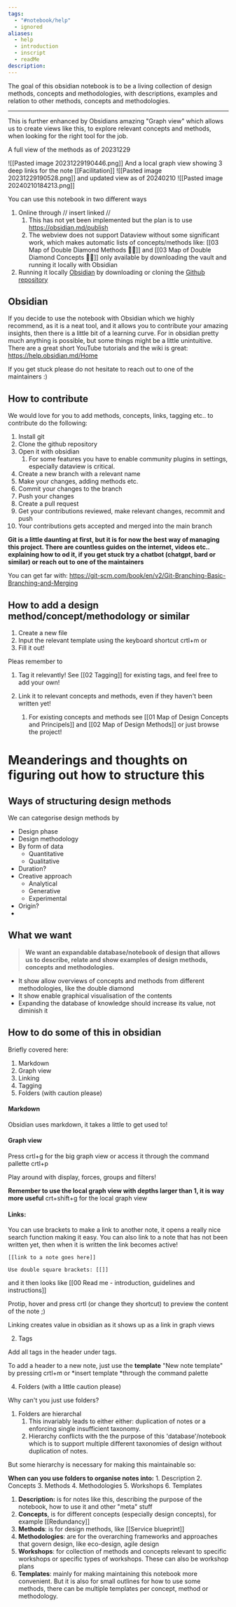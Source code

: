 ```yaml
---
tags:
  - "#notebook/help"
  - ignored
aliases:
  - help
  - introduction
  - inscript
  - readMe
description:
---
```


The goal of this obsidian notebook is to be a living collection of design methods, concepts and methodologies, with descriptions, examples and relation to other methods, concepts and methodologies. 
****
This is further enhanced by Obsidians amazing "Graph view" which allows us to create views like this, to explore relevant concepts and methods, when looking for the right tool for the job.

A full view of the methods as of 20231229

![[Pasted image 20231229190446.png]]
And a local graph view showing 3 deep links for the note [[Facilitation]]
![[Pasted image 20231229190528.png]]
and updated view as of 20240210 
![[Pasted image 20240210184213.png]] 

You can use this notebook in two different ways
1. Online through // insert linked // 
	1. This has not yet been implemented but the plan is to use https://obsidian.md/publish
	2. The webview does not support Dataview without some significant work, which makes automatic lists of concepts/methods like: [[03 Map of Double Diamond Methods 💎💎]] and [[03 Map of Double Diamond Concepts 💎💎]]  only available by downloading the vault and running it locally with Obsidian
2. Running it locally  [Obsidian](https://obsidian.md/) by downloading or cloning the [Github repository](https://github.com/AkselNLadegaard/design_methods_map) 

## Obsidian 
If you decide to use the notebook with Obsidian which we highly recommend, as it is a neat tool, and it allows you to contribute your amazing insights, then there is a little bit of a learning curve. For in obsidian pretty much anything is possible, but some things might be a little unintuitive. 
There are a great short YouTube tutorials and the wiki is great: https://help.obsidian.md/Home 

If you get stuck please do not hesitate to reach out to one of the maintainers :) 

## How to contribute 
We would love for you to add methods, concepts, links, tagging etc.. to contribute do the following: 
1. Install git
2. Clone the github repository
3. Open it with obsidian 
	1. For some features you have to enable community plugins in settings, especially dataview is critical. 
4. Create a new branch with a relevant name
5. Make your changes, adding methods etc.
6. Commit your changes to the branch
7. Push your changes 
8. Create a pull request 
9. Get your contributions reviewed, make relevant changes, recommit and push 
10. Your contributions gets accepted and merged into the main branch

**Git is a little daunting at first, but it is for now the best way of managing this project. There are countless guides on the internet, videos etc.. explaining how to od it, if you get stuck try a chatbot (chatgpt, bard or similar) or reach out to one of the maintainers**

You can get far with: https://git-scm.com/book/en/v2/Git-Branching-Basic-Branching-and-Merging 


## How to add a design method/concept/methodology or similar

1. Create a new file 
2. Input the relevant template using the keyboard shortcut crtl+m or 
3. Fill it out!


Pleas remember to 
1. Tag it relevantly! See [[02 Tagging]] for existing tags, and feel free to add your own! 

2. Link it to relevant concepts and methods, even if they haven't been written yet!
	1. For existing concepts and methods see [[01 Map of Design Concepts and Principels]] and [[02 Map of Design Methods]] or just browse the project! 


# Meanderings and thoughts on figuring out how to structure this 
## Ways of structuring design methods 


We can categorise  design methods by
* Design phase
* Design methodology 
* By form of data 
	* Quantitative 
	* Qualitative
* Duration?
* Creative approach 
	* Analytical 
	* Generative 
	* Experimental
* Origin?
* 


## What we want 

>**We want an expandable database/notebook of design that allows us to describe, relate and show examples of design methods, concepts and methodologies.** 
- It show allow overviews of concepts and methods from different methodologies, like the double diamond
- It show enable graphical visualisation of the contents
- Expanding the database of knowledge should increase its value, not diminish it 

## How to do some of this in obsidian

Briefly covered here:
1. Markdown
2. Graph view
3. Linking 
4. Tagging 
5. Folders (with caution please)


#### Markdown
Obsidian uses markdown, it takes a little to get used to! 


#### Graph view
Press crtl+g for the big graph view or access it through the command pallette crtl+p

Play around with display, forces, groups and filters! 

**Remember to use the local graph view with depths larger than 1, it is way more useful**
crt+shift+g for the local graph view
#### Links: 
You can use brackets to make a link to another note, it opens a really nice search function making it easy. You can also link to a note that has not been written yet, then when it is written the link becomes active! 
```
[[link to a note goes here]]

Use double square brackets: [[]]
```
and it then looks like [[00 Read me - introduction, guidelines and instructions]]

Protip, hover and press crtl (or change they shortcut) to preview the content of the note ;) 

Linking creates value in obsidian as it shows up as a link in graph views 


2. Tags

Add all tags in the header under tags. 

To add a header to a new note, just use the **template** "New note template" by pressing crtl+m or *insert template *through the command palette 

4. Folders (with a little caution please)

Why can't you just use folders?

1. Folders are hierarchal 
	1. This invariably leads to either either: duplication of notes or a enforcing single insufficient taxonomy.
	2. Hierarchy conflicts with the the purpose of this 'database'/notebook which is to support multiple different taxonomies of design without duplication of notes.  

But some hierarchy is necessary for making this maintainable so:

**When can you use folders to organise notes into:**
	1. Description
	2. Concepts
	3. Methods
	4. Methodologies 
	5. Workshops
	6. Templates

1. **Description:** is for notes like this, describing the purpose of the notebook, how to use it and other "meta" stuff
2. **Concepts**, is for different concepts (especially design concepts), for example [[Redundancy]]  
3. **Methods**: is for design methods, like [[Service blueprint]] 
4. **Methodologies**: are for the overarching frameworks and approaches that govern design, like eco-design, agile design
5. **Workshops**: for collection of methods and concepts relevant to specific workshops or specific types of workshops. These can also be workshop plans
6. **Templates**: mainly for making maintaining this notebook more convenient. But it is also for small outlines for how to use some methods, there can be multiple templates per concept, method or methodology. 
